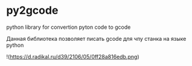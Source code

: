 # py2gcode
python library for convertion pyton code to gcode

Данная библиотека позволяет писать gcode для чпу станка на языке python

!(https://d.radikal.ru/d39/2106/05/0ff28a816edb.png)
